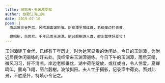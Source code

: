 ```yaml
---
title: 鹧鸪天·玉渊潭夏赋
author: 放歌江海山阙
date: 2019-07-10
poem: |
  雨后穹高天色蓝，风吹湖面皱斜阳。新荷潭里放红白，老柳岸边挂青黄。

  蝉唱树，鸟鸣栏。千年风雨玉渊潭。丽台靓榭游人喜，碧水繁林好夏妆！
---
```


玉渊潭建于金代，已经有干年历史，时为达官显贵的休闲处。今日的玉渊潭，为附近居民休闲锻练的好去处。我经常来玉渊潭锻练。今日下午的玉渊潭，雨后天晴，微风习习，好不清凉。岸边老柳垂丝，湖中荷花绽放，或红或白，令人怜爱。夏蝉鸣叫，鹂鸟飞翔，丽台靓榭，波皱斜阳。夫人忙于攝影，记录潭中荷姿。面对此景，不胜感怀，特填小令记之。
